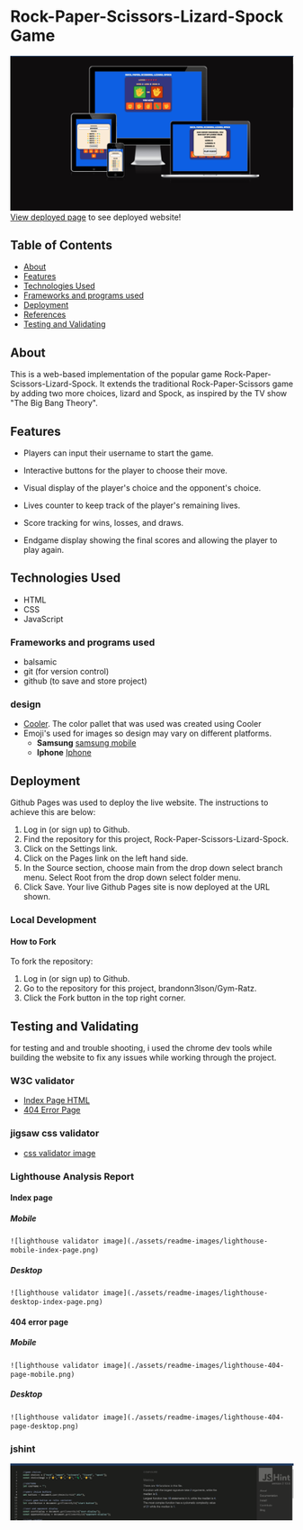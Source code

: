 # Rock-Paper-Scissors-Lizard-Spock Game

![Rock-Paper-Scissors-Lizard-Spock index page](assets/readme-images/responsive-image.png)
[View deployed page](https://brandonn3lson.github.io/Rock-Paper-Scissors-Lizard-Spock/) to see deployed website!

## Table of Contents

- [About](#about)
- [Features](#features)
- [Technologies Used](#technologies-used)
- [Frameworks and programs used](#Frameworks-and-programs-used)
- [Deployment](#deployment)
- [References](#references)
- [Testing and Validating](#Testing-and-Validating)

## About

This is a web-based implementation of the popular game Rock-Paper-Scissors-Lizard-Spock. It extends the traditional Rock-Paper-Scissors game by adding two more choices, lizard and Spock, as inspired by the TV show "The Big Bang Theory".

## Features

- Players can input their username to start the game.

- Interactive buttons for the player to choose their move.
- Visual display of the player's choice and the opponent's choice.
- Lives counter to keep track of the player's remaining lives.
- Score tracking for wins, losses, and draws.
- Endgame display showing the final scores and allowing the player to play again.

## Technologies Used

- HTML
- CSS
- JavaScript

### Frameworks and programs used

- balsamic
- git (for version control)
- github (to save and store project)

### design

- [Cooler](https://coolors.co/palettes/popular). The color pallet that was used was created using Cooler
- Emoji's used for images so design may vary on different platforms.
  - **Samsung**
    [samsung mobile]()
  - **Iphone**
    [Iphone]()

## Deployment

Github Pages was used to deploy the live website. The instructions to achieve this are below:

1. Log in (or sign up) to Github.
2. Find the repository for this project, Rock-Paper-Scissors-Lizard-Spock.
3. Click on the Settings link.
4. Click on the Pages link on the left hand side.
5. In the Source section, choose main from the drop down select branch menu. Select Root from the drop down select folder menu.
6. Click Save. Your live Github Pages site is now deployed at the URL shown.

### Local Development

#### How to Fork

To fork the repository:

1. Log in (or sign up) to Github.
2. Go to the repository for this project, brandonn3lson/Gym-Ratz.
3. Click the Fork button in the top right corner.

## Testing and Validating

for testing and and trouble shooting, i used the chrome dev tools while building the website to fix any issues while working through the project.

### W3C validator

- [Index Page HTML](./assets/readme-images/index-page-w3c-validator.png)
- [404 Error Page](./assets/readme-images/404-page-w3c-validator.png)

### jigsaw css validator

- [css validator image](./assets/readme-images/css-validator.png)

### Lighthouse Analysis Report

#### **Index page**

##### Mobile

    ![lighthouse validator image](./assets/readme-images/lighthouse-mobile-index-page.png)

##### Desktop

    ![lighthouse validator image](./assets/readme-images/lighthouse-desktop-index-page.png)

#### **404 error page**

##### Mobile

    ![lighthouse validator image](./assets/readme-images/lighthouse-404-page-mobile.png)

##### Desktop

    ![lighthouse validator image](./assets/readme-images/lighthouse-404-page-desktop.png)

### jshint

![JavaScript validator image](./assets/readme-images/jshint-validate.png)
